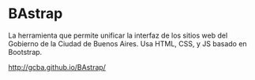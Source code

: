 <h1>BAstrap</h1>

<p>La herramienta que permite unificar la interfaz de los sitios web del Gobierno de la Ciudad de Buenos Aires. Usa HTML, CSS, y JS basado en Bootstrap.</p>

<p><a href="http://gcba.github.io/BAstrap/" target="_blank">http://gcba.github.io/BAstrap/</a></p>
